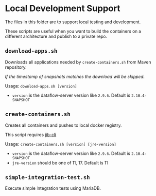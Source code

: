 # Local Development Support

The files in this folder are to support local testing and development.

These scripts are useful when you want to build the containers on a different architecture and publish to a private repo.

## `download-apps.sh`
Downloads all applications needed by `create-containers.sh` from Maven repository.

*If the timestamp of snapshots matches the download will be skipped.*

Usage: `download-apps.sh [version]`
* `version` is the dataflow-server version like `2.9.6`. Default is `2.10.4-SNAPSHOT`

## `create-containers.sh`
Creates all containers and pushes to local docker registry.

This script requires [jib-cli](https://github.com/GoogleContainerTools/jib/tree/master/jib-cli)

Usage: `create-containers.sh [version] [jre-version]`
* `version` is the dataflow-server version like `2.9.6`. Default is `2.10.4-SNAPSHOT`
* `jre-version` should be one of 11, 17. Default is 11


## `simple-integration-test.sh`

Execute simple Integration tests using MariaDB.
